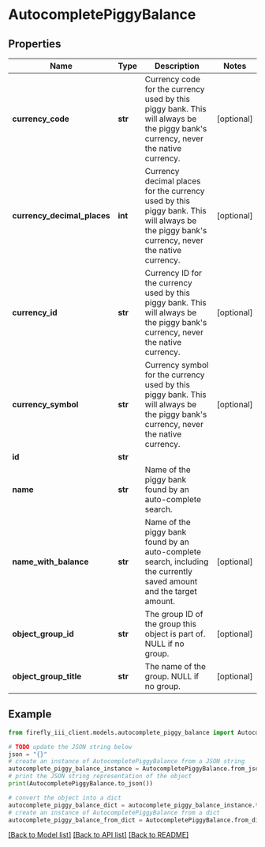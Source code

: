 # AutocompletePiggyBalance


## Properties

Name | Type | Description | Notes
------------ | ------------- | ------------- | -------------
**currency_code** | **str** | Currency code for the currency used by this piggy bank. This will always be the piggy bank&#39;s currency, never the native currency. | [optional] 
**currency_decimal_places** | **int** | Currency decimal places for the currency used by this piggy bank. This will always be the piggy bank&#39;s currency, never the native currency. | [optional] 
**currency_id** | **str** | Currency ID for the currency used by this piggy bank. This will always be the piggy bank&#39;s currency, never the native currency. | [optional] 
**currency_symbol** | **str** | Currency symbol for the currency used by this piggy bank. This will always be the piggy bank&#39;s currency, never the native currency. | [optional] 
**id** | **str** |  | 
**name** | **str** | Name of the piggy bank found by an auto-complete search. | 
**name_with_balance** | **str** | Name of the piggy bank found by an auto-complete search, including the currently saved amount and the target amount. | [optional] 
**object_group_id** | **str** | The group ID of the group this object is part of. NULL if no group. | [optional] 
**object_group_title** | **str** | The name of the group. NULL if no group. | [optional] 

## Example

```python
from firefly_iii_client.models.autocomplete_piggy_balance import AutocompletePiggyBalance

# TODO update the JSON string below
json = "{}"
# create an instance of AutocompletePiggyBalance from a JSON string
autocomplete_piggy_balance_instance = AutocompletePiggyBalance.from_json(json)
# print the JSON string representation of the object
print(AutocompletePiggyBalance.to_json())

# convert the object into a dict
autocomplete_piggy_balance_dict = autocomplete_piggy_balance_instance.to_dict()
# create an instance of AutocompletePiggyBalance from a dict
autocomplete_piggy_balance_from_dict = AutocompletePiggyBalance.from_dict(autocomplete_piggy_balance_dict)
```
[[Back to Model list]](../README.md#documentation-for-models) [[Back to API list]](../README.md#documentation-for-api-endpoints) [[Back to README]](../README.md)


